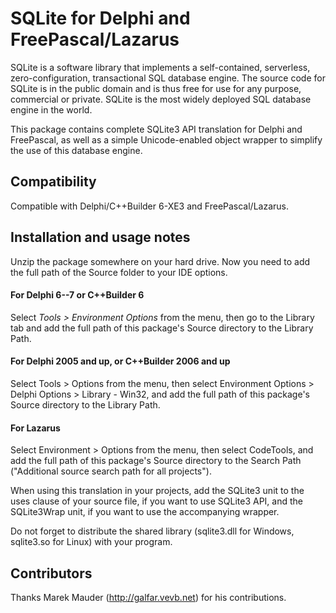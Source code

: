 SQLite for Delphi and FreePascal/Lazarus
========================================
SQLite is a software library that implements a self-contained, serverless, zero-configuration,
transactional SQL database engine. The source code for SQLite is in the public domain and is thus
free for use for any purpose, commercial or private. SQLite is the most widely deployed SQL database
engine in the world.

This package contains complete SQLite3 API translation for Delphi and FreePascal, as well as a
simple Unicode-enabled object wrapper to simplify the use of this database engine.


Compatibility
-------------
Compatible with Delphi/C++Builder 6-XE3 and FreePascal/Lazarus.


Installation and usage notes
----------------------------
Unzip the package somewhere on your hard drive. Now you need to add the full path of the Source
folder to your IDE options.

#### For Delphi 6--7 or C++Builder 6
Select *Tools > Environment Options* from the menu, then go to the Library tab and add the full path
of this package's Source directory to the Library Path.

#### For Delphi 2005 and up, or C++Builder 2006 and up
Select Tools > Options from the menu, then select Environment Options > Delphi Options >
Library - Win32, and add the full path of this package's Source directory to the Library Path.

#### For Lazarus
Select Environment > Options from the menu, then select CodeTools, and add the full path of this
package's Source directory to the Search Path ("Additional source search path for all projects").

When using this translation in your projects, add the SQLite3 unit to the uses clause of your source
file, if you want to use SQLite3 API, and the SQLite3Wrap unit, if you want to use the accompanying
wrapper.

Do not forget to distribute the shared library (sqlite3.dll for Windows, sqlite3.so for Linux) with
your program.


Contributors
------------
Thanks Marek Mauder (http://galfar.vevb.net) for his contributions.
